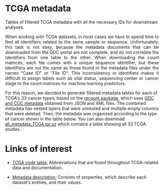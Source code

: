 # TCGA metadata
Tables of filtered TCGA metadata with all the necessary IDs for downstream analyses.

<p align="justify">
When working with TCGA datasets, in most cases we have to spend time to find all identifiers related to the same sample or sequence. 
Unfortunately, this task is not easy, because the metadata documents that can be downloaded from the GDC portal are not complete, and do not correlate the identifiers from one table to the other. 
When downloading the count matrices, each file comes with a unique sequence identifier, but these identifiers are not the same as those found in the metadata files under the names "Case ID" or "File ID". 
This inconsistency in identifiers makes it difficult to assign labels such as vital status, sequencing center or cancer stage to the count matrices for machine learning predictors.

For this reason, we decided to generate filtered metadata tables for each of TCGA's 33 cancer types, based on the [recount package](https://github.com/leekgroup/recount), which uses [GDC and CGC metadata](https://rdrr.io/bioc/recount/man/all_metadata.html) obtained from JSON and XML files. The combined metadata has nested layers that were unnested and multiple empty columns that were deleted. Then, the metadata was organized according to the type of cancer shown in the table below. You can also download [all_metadata_TCGA.tar.xz](https://github.com/Hereje-CL/TCGA-metadata/blob/main/metadata/all_metadata_TCGA.tar.xz) which contains a table showing all 33 TCGA studies.
</p>

Links of interest
======
* [TCGA code table:](https://gdc.cancer.gov/resources-tcga-users/tcga-code-tables/tcga-study-abbreviations) Abbreviations that are found throughout TCGA-related data and documentation.

* [Metadata description:](https://docs.cancergenomicscloud.org/docs/tcga-metadata) Consists of properties, which describe each dataset’s entities, and their values.
